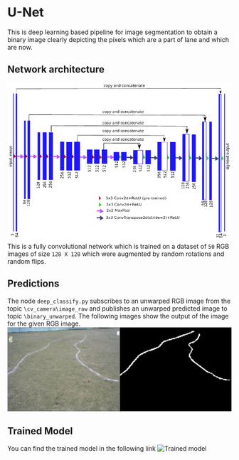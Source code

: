 # U-Net
This is deep learning based pipeline for image segmentation to obtain a binary image clearly depicting the pixels which are a part of lane and which are now.
## Network architecture
![U-Net Overview](../unet.png)
This is a fully convolutional network which is trained on a dataset of `50` RGB images of size `128 X 128` which were augmented by random rotations and random flips.
## Predictions
The node `deep_classify.py` subscribes to an unwarped RGB image from the topic `\cv_camera\image_raw` and publishes an unwarped predicted image to topic `\binary_unwarped`. The following images show the output of the image for the given RGB image.
![U-Net predictions](../unet_test.jpg)
## Trained Model
You can find the trained model in the following link
![Trained model](https://drive.google.com/file/d/1Dq680kaiv7DvDM4qOZNRaFvTbwFYEhHn/view)
